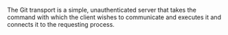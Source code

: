 The Git transport is a simple, unauthenticated server that takes the command with which the client wishes to communicate and executes it and connects it to the requesting process.